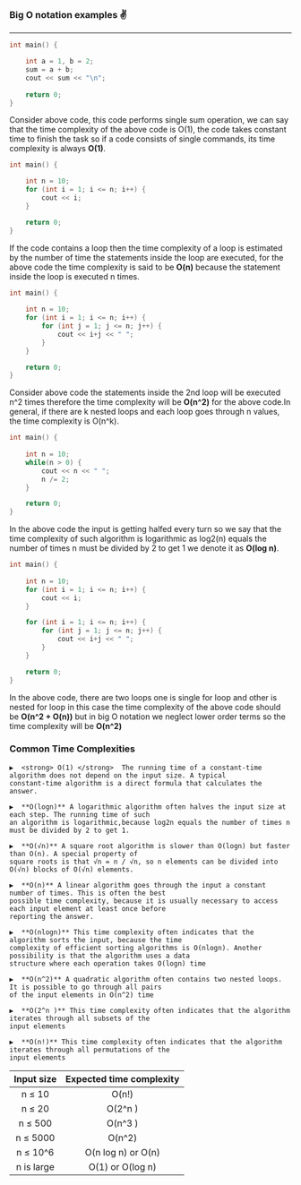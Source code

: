 ### Big O notation examples ✌️
---

```c++
int main() {

    int a = 1, b = 2;
    sum = a + b;
    cout << sum << "\n";
    
    return 0;
}
```
Consider above code, this code performs single sum operation, we can say that the time complexity of the above code is O(1), the code takes constant time to finish the task so if a code consists of single commands, its time complexity is always **O(1)**. 

```c++
int main() {

    int n = 10;
    for (int i = 1; i <= n; i++) {
        cout << i;
    }

    return 0;
}
```
If the code contains a loop then the time complexity of a loop is estimated by the number of time the statements inside the loop are executed, for the above code the time complexity is said to be **O(n)** because the statement inside the loop is executed n times. 

```c++
int main() {
    
    int n = 10;
    for (int i = 1; i <= n; i++) {
        for (int j = 1; j <= n; j++) {
            cout << i+j << " ";
        }
    }

    return 0;
}
```
Consider above code the statements inside the 2nd loop will be executed n^2 times therefore the  time complexity will be **O(n^2)** for the above code.In general, if there are k nested loops and each loop goes through n values, the time complexity is O(n^k).

```c++
int main() {
    
    int n = 10;
    while(n > 0) {
        cout << n << " ";
        n /= 2;
    }

    return 0;
}
```
In the above code the input is getting halfed every turn so we say that the time complexity of such algorithm is logarithmic as log2(n) equals the number of times n must be divided by 2 to get 1 we denote it as **O(log n)**.

```c++
int main() {
    
    int n = 10;
    for (int i = 1; i <= n; i++) {
        cout << i;
    }

    for (int i = 1; i <= n; i++) {
        for (int j = 1; j <= n; j++) {
            cout << i+j << " ";
        }
    }

    return 0;
}
```
In the above code, there are two loops one is single for loop  and other is nested for loop in this case the time complexity of the above code should be **O(n^2 + O(n))** but in big O notation we neglect lower order terms so the time complexity will be **O(n^2)**



### Common Time Complexities
```
▶️  <strong> O(1) </strong>  The running time of a constant-time algorithm does not depend on the input size. A typical 
constant-time algorithm is a direct formula that calculates the answer.

▶️  **O(logn)** A logarithmic algorithm often halves the input size at each step. The running time of such 
an algorithm is logarithmic,because log2n equals the number of times n must be divided by 2 to get 1.

▶️  **O(√n)** A square root algorithm is slower than O(logn) but faster than O(n). A special property of 
square roots is that √n = n / √n, so n elements can be divided into O(√n) blocks of O(√n) elements.

▶️  **O(n)** A linear algorithm goes through the input a constant number of times. This is often the best 
possible time complexity, because it is usually necessary to access each input element at least once before 
reporting the answer.

▶️  **O(nlogn)** This time complexity often indicates that the algorithm sorts the input, because the time 
complexity of efficient sorting algorithms is O(nlogn). Another possibility is that the algorithm uses a data
structure where each operation takes O(logn) time

▶️  **O(n^2)** A quadratic algorithm often contains two nested loops. It is possible to go through all pairs 
of the input elements in O(n^2) time

▶️  **O(2^n )** This time complexity often indicates that the algorithm iterates through all subsets of the
input elements

▶️  **O(n!)** This time complexity often indicates that the algorithm iterates through all permutations of the 
input elements

```

|  Input size | Expected time complexity  |
| :------------: | :------------: |
| n ≤ 10 | O(n!) |
| n ≤ 20 | O(2^n )  |
| n  ≤ 500 | O(n^3 )  |
| n  ≤ 5000  | O(n^2)  |
| n  ≤ 10^6  |  O(n log n) or O(n) |
| n is large | O(1) or O(log n) |
